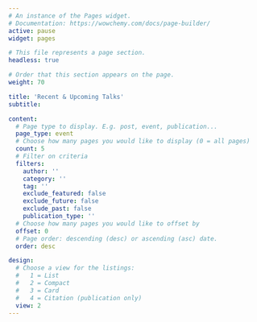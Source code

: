 ```yaml
---
# An instance of the Pages widget.
# Documentation: https://wowchemy.com/docs/page-builder/
active: pause
widget: pages

# This file represents a page section.
headless: true

# Order that this section appears on the page.
weight: 70

title: 'Recent & Upcoming Talks'
subtitle:

content:
  # Page type to display. E.g. post, event, publication...
  page_type: event
  # Choose how many pages you would like to display (0 = all pages)
  count: 5
  # Filter on criteria
  filters:
    author: ''
    category: ''
    tag: ''
    exclude_featured: false
    exclude_future: false
    exclude_past: false
    publication_type: ''
  # Choose how many pages you would like to offset by
  offset: 0
  # Page order: descending (desc) or ascending (asc) date.
  order: desc

design:
  # Choose a view for the listings:
  #   1 = List
  #   2 = Compact
  #   3 = Card
  #   4 = Citation (publication only)
  view: 2
---
```

